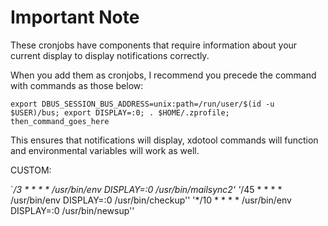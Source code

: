 # Important Note

These cronjobs have components that require information about your current display to display notifications correctly.

When you add them as cronjobs, I recommend you precede the command with commands as those below:

```
export DBUS_SESSION_BUS_ADDRESS=unix:path=/run/user/$(id -u $USER)/bus; export DISPLAY=:0; . $HOME/.zprofile;  then_command_goes_here
```

This ensures that notifications will display, xdotool commands will function and environmental variables will work as well.

CUSTOM:

`*/3 * * * * /usr/bin/env DISPLAY=:0 /usr/bin/mailsync2'
'*/45 * * * * /usr/bin/env DISPLAY=:0 /usr/bin/checkup''
'*/10 * * * * /usr/bin/env DISPLAY=:0 /usr/bin/newsup''

